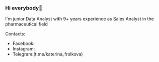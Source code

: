 ### Hi everybody👋
I'm junior Data Analyst with 9+ years experience as Sales Analyst in the pharmaceutical field

Contacts:
 * Facebook:
 * Instagram:
 * Telegram:(t.me/katerina_frolkova)




